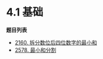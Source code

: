 # 4.1 基础

**题目列表**

- [2160. 拆分数位后四位数字的最小和](https://leetcode.cn/problems/minimum-sum-of-four-digit-number-after-splitting-digits/description/)
- [2578. 最小和分割](https://leetcode.cn/problems/split-with-minimum-sum/description/)
